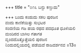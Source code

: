 +++
title = "೦೧೩ ಬನ್ದು ಕಣ್ಡುದು"

+++
ಬಂದು ಕಂಡುದು ಸಕಲ ಪುರಜನ  
ವಂದು ಕಾಣಿಕೆಯಿತ್ತು ಸುಭಟರ  
ಸಂದಣಿಯ ಗಜ ಹಯ ರಥದ ಪದಧೂತ ಧೂಳಿಯಲಿ  
ಮಂದಿರದ ಬಾಗಿಲ ಗತಾಗತ  
ವೃಂದದೊತ್ತೊತ್ತೆಯಲಿ ಪುರಜನ  
ನಿಂದುದಲ್ಲಿಯದಲ್ಲಿ ಪಡೆಯದೆ ರಾಜದರ್ಶನವ      ॥13॥